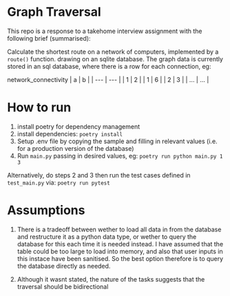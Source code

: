 # Graph Traversal

This repo is a response to a takehome interview assignment with the following brief (summarised):

Calculate the shortest route on a network of computers, implemented by a `route()` function. drawing on an sqlite database. The graph data is currently stored in an sql database, where there is a row for each connection, eg:

network_connectivity
| a   | b   |
| --- | --- |
| 1   | 2   |
| 1   | 6   |
| 2   | 3   |
| ... | ... |

# How to run

1. install poetry for dependency management
2. install dependencies: `poetry install`
3. Setup .env file by copying the sample and filling in relevant values (i.e. for a production version of the database)
4. Run `main.py` passing in desired values, eg: `poetry run python main.py 1 3`

Alternatively, do steps 2 and 3 then run the test cases defined in `test_main.py` via: `poetry run pytest`


# Assumptions

1. There is a tradeoff between wether to load all data in from the database and restructure it as a python data type, or wether to query the database for this each time it is needed instead. I have assumed that the table could be too large to load into memory, and also that user inputs in this instace have been sanitised. So the best option therefore is to query the database directly as needed.

2. Although it wasnt stated, the nature of the tasks suggests that the traversal should be bidirectional